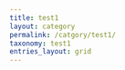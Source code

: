 ```yaml
---
title: test1
layout: category
permalink: /catgory/test1/
taxonomy: test1
entries_layout: grid
---
```

